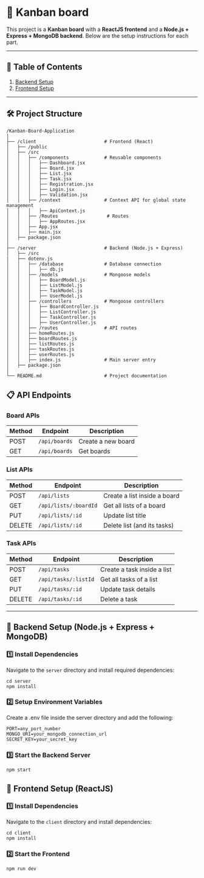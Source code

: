 # 📜  Kanban board

This project is a **Kanban board** with a **ReactJS frontend** and a **Node.js + Express + MongoDB backend**. Below are the setup instructions for each part.

---

## 📌 Table of Contents
1. [Backend Setup](#-backend-setup-nodejs--express--mongodb)
2. [Frontend Setup](#-frontend-setup-reactjs--materialui)

---

## 🛠️ Project Structure

```
/Kanban-Board-Application
│
├── /client                         # Frontend (React)
│   ├── /public
│   ├── /src
│   │   ├── /components             # Reusable components
│   │   │   ├── Dashboard.jsx
│   │   │   ├── Board.jsx
│   │   │   ├── List.jsx
│   │   │   ├── Task.jsx
│   │   │   ├── Registration.jsx
│   │   │   ├── Login.jsx
│   │   │   ├── Validation.jsx
│   │   ├── /context                # Context API for global state management
│   │   │   ├── ApiContext.js
│   │   ├── /Routes                  # Routes
│   │   │   ├── AppRoutes.jsx
│   │   ├── App.jsx
│   │   ├── main.jsx
│   ├── package.json
│
├── /server                         # Backend (Node.js + Express)
│   ├── /src
|   ├── dotenv.js
│   │   ├── /database               # Database connection
│   │   │   ├── db.js
│   │   ├── /models                 # Mongoose models
│   │   │   ├── BoardModel.js
│   │   │   ├── ListModel.js
│   │   │   ├── TaskModel.js
│   │   │   ├── UserModel.js
│   │   ├── /controllers            # Mongoose controllers
│   │   │   ├── BoardController.js
│   │   │   ├── ListController.js
│   │   │   ├── TaskController.js
│   │   │   ├── UserController.js
│   │   ├── /routes                 # API routes
│   │   ├── homeRoutes.js
│   │   ├── boardRoutes.js
│   │   ├── listRoutes.js
│   │   ├── taskRoutes.js
│   │   ├── userRoutes.js
│   │   ├── index.js                # Main server entry
│   ├── package.json
│
└── README.md                       # Project documentation

```

## 📋 API Endpoints

### Board APIs

| Method | Endpoint         | Description            |
| ------ | ---------------- | ---------------------- |
| POST   | `/api/boards`    | Create a new board     |
| GET    | `/api/boards`    | Get boards             |

### List APIs

| Method | Endpoint                 | Description                  |
| ------ | ------------------------ | ----------------------       |
| POST   | `/api/lists`             | Create a list inside a board |
| GET    | `/api/lists/:boardId`    | Get all lists of a board     |
| PUT    | `/api/lists/:id`         | Update list title            |
| DELETE | `/api/lists/:id`         | Delete list (and its tasks)  |


### Task APIs

| Method | Endpoint              | Description                |
| ------ | --------------------- | -------------------------- |
| POST   | `/api/tasks`          | Create a task inside a list|
| GET    | `/api/tasks/:listId`  | Get all tasks of a list    |
| PUT    | `/api/tasks/:id`      | Update task details        |
| DELETE | `/api/tasks/:id`      | Delete a task              |

---

## 🚀 Backend Setup (Node.js + Express + MongoDB)

### **1️⃣ Install Dependencies**
Navigate to the `server` directory and install required dependencies:

```
cd server
npm install
```

### **2️⃣ Setup Environment Variables**
Create a .env file inside the server directory and add the following:
```
PORT=any_port_number
MONGO_URI=your_mongodb_connection_url
SECRET_KEY=your_secret_key 
```

### **3️⃣ Start the Backend Server**
```
npm start
```

## 🎨 Frontend Setup (ReactJS)

### **1️⃣ Install Dependencies**
Navigate to the `client` directory and install dependencies:
```
cd client
npm install
```

### **2️⃣ Start the Frontend**
```
npm run dev
```
